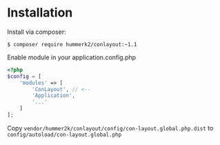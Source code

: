 # Installation

Install via composer:

`$ composer require hummerk2/conlayout:~1.1`

Enable module in your application.config.php

````php
<?php
$config = [
    'modules' => [
        'ConLayout', // <--
        'Application',
        '...'
    ]
];
````

Copy `vendor/hummer2k/conlayout/config/con-layout.global.php.dist` to
`config/autoload/con-layout.global.php`